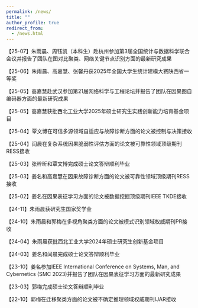 ```yaml
---
permalink: /news/
title: ""
author_profile: true
redirect_from: 
  - /news.html
---
```


【25-07】朱雨晨、周钰凯（本科生）赴杭州参加第3届全国统计与数据科学联合会议并报告了团队在图对比聚类、网络关键节点识别方面的最新研究成果

【25-06】朱雨晨、高嘉慧、张馨丹获2025年全国大学生统计建模大赛陕西省一等奖

【25-05】高嘉慧赴武汉参加第21届网络科学与工程论坛并报告了团队在因果图自编码器方面的最新研究成果

【25-05】高嘉慧获批西北工业大学2025年硕士研究生实践创新能力培育基金项目

【25-04】覃文博在可信多源领域自适应与故障诊断方面的论文被控制与决策接收

【25-04】闫晨在复杂系统因果脆弱性评估方面的论文被可靠性领域顶级期刊RESS接收

【25-03】张梓昕和覃文博完成硕士论文答辩顺利毕业

【25-03】姜名和高嘉慧在因果故障诊断方面的论文被可靠性领域顶级期刊RESS接收

【25-02】姜名在因果表征学习方面的论文被数据挖掘顶级期刊IEEE TKDE接收

【24-11】朱雨晨获研究生国家奖学金

【24-10】朱雨晨和郭梅在多视角聚类方面的论文被模式识别领域权威期刊PR接收

【24-04】朱雨晨获批西北工业大学2024年硕士研究生创新基金项目

【24-03】姜名和闫晨完成硕士论文答辩顺利毕业

【23-10】姜名参加IEEE International Conference on Systems, Man, and Cybernetics (SMC 2023)并报告了团队在因果表征学习方面的最新研究成果

【23-03】郭梅完成硕士论文答辩顺利毕业

【22-10】郭梅在迁移聚类方面的论文被不确定推理领域权威期刊IJAR接收








